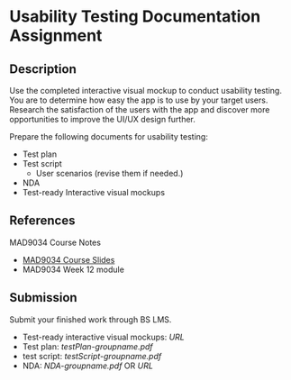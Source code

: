 # Usability Testing Documentation Assignment

## Description

Use the completed interactive visual mockup to conduct usability testing. You are to determine how easy the app is to use by your target users. Research the satisfaction of the users with the app and discover more opportunities to improve the UI/UX design further.  

Prepare the following documents for usability testing:

* Test plan 
* Test script
    * User scenarios (revise them if needed.)
* NDA
* Test-ready Interactive visual mockups 

## References

MAD9034 Course Notes
* [MAD9034 Course Slides](https://goo.gl/JKcRx7)
* MAD9034 Week 12 module

## Submission

Submit your finished work through BS LMS.
- Test-ready interactive visual mockups: _URL_
- Test plan: _testPlan-groupname.pdf_
- test script: _testScript-groupname.pdf_
- NDA: _NDA-groupname.pdf_ OR _URL_ 
